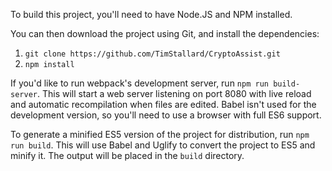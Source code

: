 To build this project, you'll need to have Node.JS and NPM installed.

You can then download the project using Git, and install the dependencies:

1. `git clone https://github.com/TimStallard/CryptoAssist.git`
2. `npm install`

If you'd like to run webpack's development server, run `npm run build-server`. This will start a web server listening on port 8080 with live reload and automatic recompilation when files are edited.
Babel isn't used for the development version, so you'll need to use a browser with full ES6 support.

To generate a minified ES5 version of the project for distribution, run `npm run build`. This will use Babel and Uglify to convert the project to ES5 and minify it. The output will be placed in the `build` directory.
